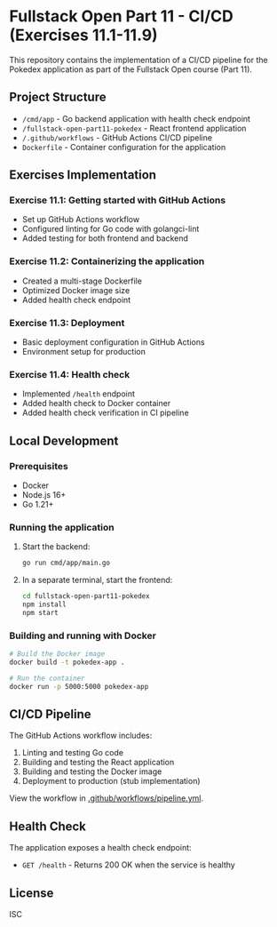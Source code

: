 # Fullstack Open Part 11 - CI/CD (Exercises 11.1-11.9)

This repository contains the implementation of a CI/CD pipeline for the Pokedex application as part of the Fullstack Open course (Part 11).

## Project Structure

- `/cmd/app` - Go backend application with health check endpoint
- `/fullstack-open-part11-pokedex` - React frontend application
- `/.github/workflows` - GitHub Actions CI/CD pipeline
- `Dockerfile` - Container configuration for the application

## Exercises Implementation

### Exercise 11.1: Getting started with GitHub Actions
- Set up GitHub Actions workflow
- Configured linting for Go code with golangci-lint
- Added testing for both frontend and backend

### Exercise 11.2: Containerizing the application
- Created a multi-stage Dockerfile
- Optimized Docker image size
- Added health check endpoint

### Exercise 11.3: Deployment
- Basic deployment configuration in GitHub Actions
- Environment setup for production

### Exercise 11.4: Health check
- Implemented `/health` endpoint
- Added health check to Docker container
- Added health check verification in CI pipeline

## Local Development

### Prerequisites
- Docker
- Node.js 16+
- Go 1.21+

### Running the application

1. Start the backend:
   ```bash
   go run cmd/app/main.go
   ```

2. In a separate terminal, start the frontend:
   ```bash
   cd fullstack-open-part11-pokedex
   npm install
   npm start
   ```

### Building and running with Docker

```bash
# Build the Docker image
docker build -t pokedex-app .

# Run the container
docker run -p 5000:5000 pokedex-app
```

## CI/CD Pipeline

The GitHub Actions workflow includes:
1. Linting and testing Go code
2. Building and testing the React application
3. Building and testing the Docker image
4. Deployment to production (stub implementation)

View the workflow in [.github/workflows/pipeline.yml](.github/workflows/pipeline.yml).

## Health Check

The application exposes a health check endpoint:
- `GET /health` - Returns 200 OK when the service is healthy

## License

ISC
